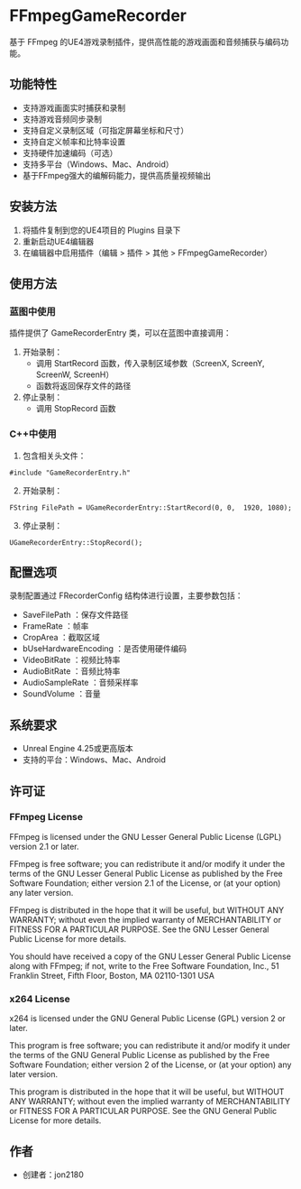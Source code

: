 # FFmpegGameRecorder

基于 FFmpeg 的UE4游戏录制插件，提供高性能的游戏画面和音频捕获与编码功能。

## 功能特性

- 支持游戏画面实时捕获和录制
- 支持游戏音频同步录制
- 支持自定义录制区域（可指定屏幕坐标和尺寸）
- 支持自定义帧率和比特率设置
- 支持硬件加速编码（可选）
- 支持多平台（Windows、Mac、Android）
- 基于FFmpeg强大的编解码能力，提供高质量视频输出
 
## 安装方法

1. 将插件复制到您的UE4项目的 Plugins 目录下
2. 重新启动UE4编辑器
3. 在编辑器中启用插件（编辑 > 插件 > 其他 > FFmpegGameRecorder）

## 使用方法
### 蓝图中使用

插件提供了 GameRecorderEntry 类，可以在蓝图中直接调用：

1. 开始录制：
   - 调用 StartRecord 函数，传入录制区域参数（ScreenX, ScreenY, ScreenW, ScreenH）
   - 函数将返回保存文件的路径
2. 停止录制：   
   - 调用 StopRecord 函数

### C++中使用

1. 包含相关头文件：
```
#include "GameRecorderEntry.h"
```

2. 开始录制：
```
FString FilePath = UGameRecorderEntry::StartRecord(0, 0,  1920, 1080);
```

3. 停止录制：
```
UGameRecorderEntry::StopRecord();
```

## 配置选项

录制配置通过 FRecorderConfig 结构体进行设置，主要参数包括：

- SaveFilePath ：保存文件路径
- FrameRate ：帧率
- CropArea ：截取区域
- bUseHardwareEncoding ：是否使用硬件编码
- VideoBitRate ：视频比特率
- AudioBitRate ：音频比特率
- AudioSampleRate ：音频采样率
- SoundVolume ：音量

## 系统要求

- Unreal Engine 4.25或更高版本
- 支持的平台：Windows、Mac、Android

## 许可证
### FFmpeg License
FFmpeg is licensed under the GNU Lesser General Public License (LGPL) version 2.1 or later.

FFmpeg is free software; you can redistribute it and/or modify it under the terms of the GNU Lesser General Public License as published by the Free Software Foundation; either version 2.1 of the License, or (at your option) any later version.

FFmpeg is distributed in the hope that it will be useful, but WITHOUT ANY WARRANTY; without even the implied warranty of MERCHANTABILITY or FITNESS FOR A PARTICULAR PURPOSE. See the GNU Lesser General Public License for more details.

You should have received a copy of the GNU Lesser General Public License along with FFmpeg; if not, write to the Free Software Foundation, Inc., 51 Franklin Street, Fifth Floor, Boston, MA 02110-1301 USA

### x264 License
x264 is licensed under the GNU General Public License (GPL) version 2 or later.

This program is free software; you can redistribute it and/or modify it under the terms of the GNU General Public License as published by the Free Software Foundation; either version 2 of the License, or (at your option) any later version.

This program is distributed in the hope that it will be useful, but WITHOUT ANY WARRANTY; without even the implied warranty of MERCHANTABILITY or FITNESS FOR A PARTICULAR PURPOSE. See the GNU General Public License for more details.

## 作者
- 创建者：jon2180
